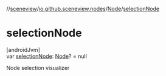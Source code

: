 //[sceneview](../../../index.md)/[io.github.sceneview.nodes](../index.md)/[Node](index.md)/[selectionNode](selection-node.md)

# selectionNode

[androidJvm]\
var [selectionNode](selection-node.md): [Node](index.md)? = null

Node selection visualizer
